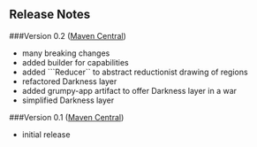 Release Notes
---------------
###Version 0.2 ([Maven Central](http://search.maven.org/#search%7Cga%7C1%7Cg%3A%22com.github.davidmoten%22))
* many breaking changes
* added builder for capabilities
* added ```Reducer`` to abstract reductionist drawing of regions
* refactored Darkness layer
* added grumpy-app artifact to offer Darkness layer in a war
* simplified Darkness layer

###Version 0.1  ([Maven Central](http://search.maven.org/#search%7Cga%7C1%7Cg%3A%22com.github.davidmoten%22))
* initial release
